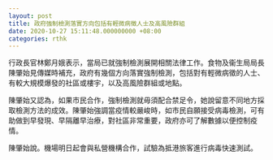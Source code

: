 ```yaml
---
layout: post
title: 政府強制檢測落實方向包括有輕微病徵人士及高風險群組
date: 2020-10-27 15:11:48.000000000 +08:00
categories: rthk
---
```


行政長官林鄭月娥表示，當局已就強制檢測展開相關法律工作。食物及衞生局局長陳肇始見傳媒時補充，政府有幾個方向落實強制檢測，包括對有輕微病徵的人士、有較大規模爆發的社區或樓宇，以及高風險群組或地點。

陳肇始又認為，如果市民合作，強制檢測就毋須配合禁足令，她說留意不同地方採取檢測方法的成效。陳肇始強調當疫情較嚴峻時，如市民自願接受病毒檢測，可有助做到早發現、早隔離早治療，對社區非常重要，政府亦可了解數據以便控制疫情。

陳肇始說。機場明日起會與私營機構合作，試驗為抵港旅客進行病毒快速測試。
